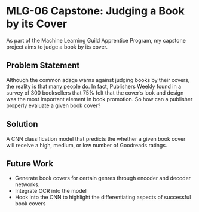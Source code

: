 # MLG-06 Capstone: Judging a Book by its Cover

As part of the Machine Learning Guild Apprentice Program, my capstone project aims to judge a book by its cover.


## Problem Statement

Although the common adage warns against judging books by their covers, the reality is that many people do. In fact, Publishers Weekly found in a survey of 300 booksellers that 75% felt that the cover’s look and design was the most important element in book promotion. So how can a publisher properly evaluate a given book cover?

## Solution

A CNN classification model that predicts the whether a given book cover will receive a high, medium, or low number of Goodreads ratings. 

## Future Work

- Generate book covers for certain genres through encoder and decoder networks.
- Integrate OCR into the model
- Hook into the CNN to highlight the differentiating aspects of successful book covers
